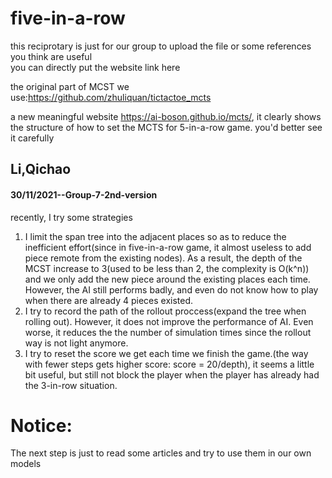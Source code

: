 # five-in-a-row
this reciprotary is just for our group to upload the file or some references you think are useful <br>
you can directly put the website link here

the original part of MCST we use:https://github.com/zhuliquan/tictactoe_mcts

a new meaningful website https://ai-boson.github.io/mcts/, it clearly shows the structure of how to set the MCTS for 5-in-a-row game. you'd better see it carefully

## Li,Qichao
#### 30/11/2021--Group-7-2nd-version
recently, I try some strategies<br>
1. I limit the span tree into the adjacent places so as to reduce the inefficient effort(since in five-in-a-row game, it almost useless to add piece remote from the existing nodes). As a result, the depth of the MCST increase to 3(used to be less than 2, the complexity is O(k^n)) and we only add the new piece around the existing places each time. However, the AI still performs badly, and even do not know how to play when there are already 4 pieces existed.
2. I try to record the path of the rollout proccess(expand the tree when rolling out). However, it does not improve the performance of AI. Even worse, it reduces the the number of simulation times since the rollout way is not light anymore.
3. I try to reset the score we get each time we finish the game.(the way with fewer steps gets higher score: score = 20/depth), it seems a little bit useful, but still not block the player when the player has already had the 3-in-row situation.

# Notice:
The next step is just to read some articles and try to use them in our own models
